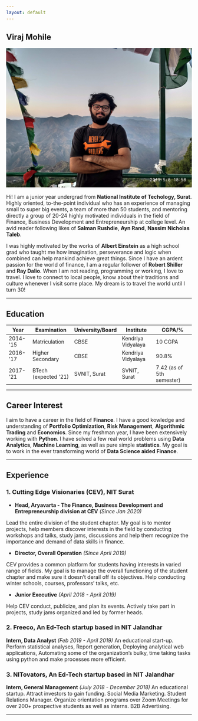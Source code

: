 ```yaml
---
layout: default
---
```


## Viraj Mohile

<img class="profile-picture" src="IMG_20190508_185847.jpg">

Hi! I am a junior year undergrad from **National Institute of Techology, Surat**. Highly oriented, to-the-point individual who has an experience of managing small to super big events, a team of more than 50 students, and mentoring directly a group of 20-24 highly motivated individuals in the field of Finance, Business Development and Entrepreneurship at college level. An avid reader following likes of **Salman Rushdie**, **Ayn Rand**, **Nassim Nicholas Taleb**.

I was highly motivated by the works of **Albert Einstein** as a high school grad who taught me how imagination, perseverance and logic when combined can help mankind achieve great things. Since I have an ardent passion for the world of finance, I am a regular follower of **Robert Shiller** and **Ray Dalio**. When I am not reading, programming or working, I love to travel. I love to connect to local people, know about their traditions and culture whenever I visit some place. My dream is to travel the world until I turn 30!

---

## Education

Year | Examination | University/Board | Institute | CGPA/%
-----|-------|--------|------|-------
2014-'15 | Matriculation  | CBSE | Kendriya Vidyalaya | 10 CGPA
2016-'17 | Higher Secondary | CBSE | Kendriya Vidyalaya | 90.8%
2017-'21 | BTech (expected '21) | SVNIT, Surat | SVNIT, Surat | 7.42 (as of 5th semester)

---

## Career Interest

I aim to have a career in the field of **Finance**. I have a good kowledge and understanding of **Portfolio Optimization**, **Risk Management**, **Algorithmic Trading** and **Economics**. Since my freshman year, I have been extensively working with **Python**. I have solved a few real world problems using **Data Analytics**, **Machine Learning**, as well as pure simple **statistics**. My goal is to work in the ever transforming world of **Data Science aided Finance**. 

---

## Experience 

### 1. Cutting Edge Visionaries (CEV), NIT Surat
* **Head, Aryavarta - The Finance, Business Development and Entrepreneurship division at CEV**
*(Since Jan 2020)*

Lead the entire division of the student chapter. My goal is to mentor projects,
help members discover interests in the field by conducting workshops and talks,
study jams, discussions and help them recognize the importance and demand of
data skills in finance.

* **Director, Overall Operation**
*(Since April 2019)*

CEV provides a common platform for students having interests
in varied range of fields. My goal is to manage the overall
functioning of the student chapter and make sure it doesn’t
derail off its objectives. Help conducting winter schools,
courses, professors’ talks, etc. 

* **Junior Executive**
*(April 2018 - April 2019)*

Help CEV conduct, publicize, and plan its events.
Actively take part in projects, study jams organized and led by
former heads.


### 2. Freeco, An Ed-Tech startup based in NIT Jalandhar
**Intern, Data Analyst**
*(Feb 2019 - April 2019)*
An educational start-up. Perform statistical analyses, Report generation,
Deploying analytical web applications, Automating some of the
organization’s bulky, time taking tasks using python and make
processes more efficient.


### 3. NITovators, An Ed-Tech startup based in NIT Jalandhar
**Intern, General Management**
*(July 2018 - December 2018)*
An educational startup. Attract investors to gain funding. Social Media
Marketing. Student Relations Manager. Organize orientation programs over Zoom Meetings for over
200+ prospective students as well as interns. B2B Advertising.

---
